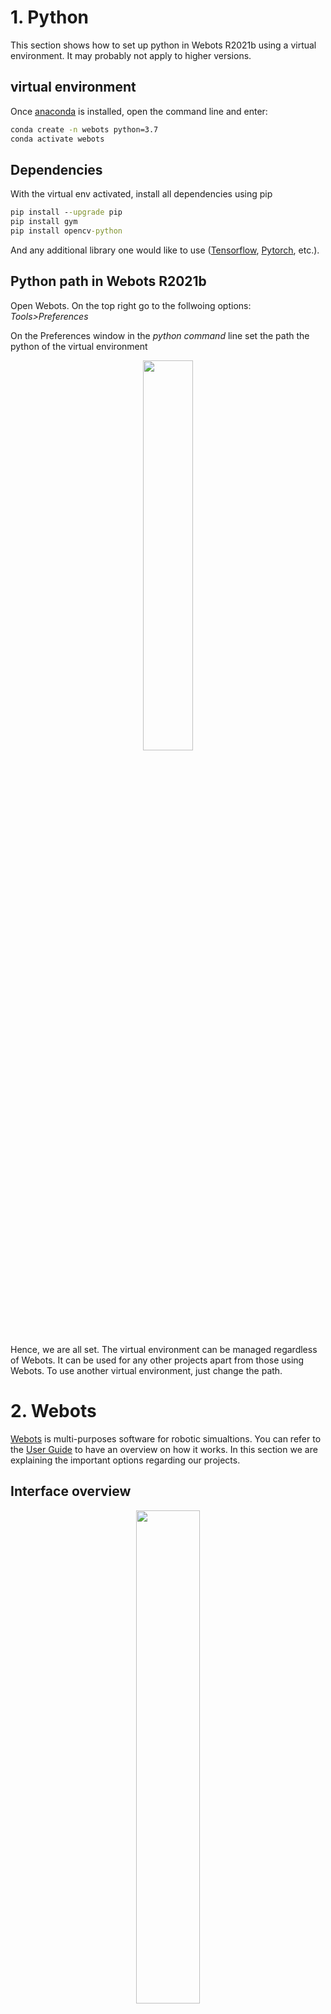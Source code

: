 # 1. Python

This section shows how to set up python in Webots R2021b using a virtual environment. It may probably not apply to higher versions.

## virtual environment

Once [anaconda](https://docs.anaconda.com/anaconda/install/) is installed, open the command line and enter:

```cmd
conda create -n webots python=3.7
conda activate webots
```
## Dependencies

With the virtual env activated, install all dependencies using pip

```cmd
pip install --upgrade pip
pip install gym
pip install opencv-python
```
And any additional library one would like to use ([Tensorflow](https://www.tensorflow.org/install), [Pytorch](https://pytorch.org/get-started/locally/), etc.).

## Python path in Webots R2021b

Open Webots. On the top right go to the follwoing options: *Tools>Preferences*

On the Preferences window in the *python command* line set the path the python of the virtual environment
<p align="center">
  <img width="40%" src="https://github.com/jbakambana/slimebot-volleyball/blob/main/Images/ref1.png"></img>
</p>

Hence, we are all set. The virtual environment can be managed regardless of Webots. It can be used for any other projects apart from those using Webots. To use another virtual environment, just change the path.

# 2. Webots

[Webots](https://cyberbotics.com/) is multi-purposes software for robotic simualtions. You can refer to the [User Guide](https://cyberbotics.com/doc/guide/getting-started-with-webots) to have an overview on how it works. In this section we are explaining the important options regarding our projects.

## Interface overview

<p align="center">
  <img width="45%" src="https://github.com/jbakambana/slimebot-volleyball/blob/main/Images/ref2.png"></img>
</p>
<p align="center">
 Typical Webots interface
</p>

According to numbers in the image above:

1. 3D scene: Serves as a realtime visualizer of the virtual environment.
2. Console: Webots has an built-in console that help to follow up progress of simulations.
3. IDE: Webots has a built-in IDE that allows to type codes and scripts directly in Webots. It is possible to use an external IDE such Visual Studio or Pycharm using the following [guide](https://cyberbotics.com/doc/guide/using-your-ide) to run simulation outside of Webots. 
4. Scene Tree: The scene tree contain the list of all elements in the 3D scene and their specific attributes (color, physics, etc.) For this game we don't have to worry about it, except the need of customizing the default 3D scene of the game.

## Running a simulation

There are some Buttons on top of the 3D scene and Scene Tree pannels. Place the cursor on top of a button and a text message will appear to explain what is the button use for. Let give a briefing about some of them.

<p align="center">
  <img width="45%" src="https://github.com/jbakambana/slimebot-volleyball/blob/main/Images/ref3.png"></img>
</p>

1. Restore the simulation at the initial state. Click on it only if you need to restart a simulation (For examlple after fixing bugs) otherwise you may lose all progress so far.
2. Execute simulation for only one timestep. May be helpful to check if everything is running accordingly in the 3D scene.
3. Run the simulation in real-time. If you want to enjoy the simulation in real time than there is your button.
4. Run the simulation as fast as possible. There is the button you need when training agents. The speed depends on the capicity of the used equipment.
5. Hide or Show rendering. The rendering use graphic and may slow down a bit the simulation, even in the fast speed mode. You can hide the 3D scene by clicking on it to add more speed to the simulation.
6. Record the simulation as a video to save locally in your device.

The timeline pannel on the left of the show the running time of the simulation. you can pause the simulation and continue it later, as long as Webots doesn't shut down.

## Open a project

To open a project in webots go on the top right a follow those options: *File>Open World*

Then navigate into your device where the prject is saved and seek for the file: *world.wbt*. If you cloned this repository this should be the path to the world.wbt file: 

  */home/usrname/slimebot-volleyball/slimebot-volleyball/worlds/world.wbt*
  
 Once the project open, you can run the simulation. But should make sure to have the right controller script running.

## Controllers

A [controller](https://cyberbotics.com/doc/guide/controller-programming) in webots is a script in charge on controller dynamics of the simulation. They are two kind of controllers *robot-controller* and *supervisor-controller*. We are more interested in the supervisor for now. To train or evaluate an agent we need to define the script as a controller such that *Webots* will recognize it.

To use a controller: On the Scene Tree unroll the arrow right before *DEF SCENE_CONTROL Robot*

<p align="center">
  <img width="25%" src="https://github.com/jbakambana/slimebot-volleyball/blob/main/Images/scenecontroller.png"></img>
</p>

Navigate to the controller section:

<p align="center">
  <img width="25%" src="https://github.com/jbakambana/slimebot-volleyball/blob/main/Images/scenecontroller2.png"></img>
</p>

*Select* pops up a window allowing to chose which controller to use. *Edit* will open the controller on the Internal IDE if one wants to edit it.
They are predefine controllers in the project that one is free to test and ajust :
1. randomPlayer:  Using a random policy
2. evaluation: Evaluate the pretrained PPO
3. self_trainig_ppo: A script that trains a stablebaselines PPO in a selfplay fashion

Though the code can run independently from *Webots*, but we'll see now how to create a controller script that Webots can recognize for the simulation.

## Customized Controller

To create a customized controller go on the top of *Webots* and click on the following options: *Wizards> New Robot Controller...*

<p align="center">
  <img width="35%" src="https://github.com/jbakambana/slimebot-volleyball/blob/main/Images/new_controller.png"></img>
</p>

Click to next and select python as programming language

<p align="center">
  <img width="35%" src="https://github.com/jbakambana/slimebot-volleyball/blob/main/Images/new_controller2.png"></img>
</p>

Give a name to your controller

<p align="center">
  <img width="35%" src="https://github.com/jbakambana/slimebot-volleyball/blob/main/Images/new_controller3.png"></img>
</p>

A new directory containing a python file with the same name will be created. Defaulty the new controller will be open in the text edito. Otherwise you can still select it on the controllers panels and click on *Edit*.

<p align="center">
  <img width="35%" src="https://github.com/jbakambana/slimebot-volleyball/blob/main/Images/new_controller4.png"></img>
</p>

